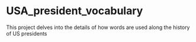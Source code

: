 # USA_president_vocabulary
This project delves into the details of how words are used along the history of US presidents
